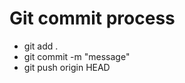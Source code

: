 <h1>Git commit process </h1>
<ul>
  <li>
    git add .
  </li>
  <li>
    git commit -m "message"
  </li>
  <li>
    git push origin HEAD
  </li>
</ul>
